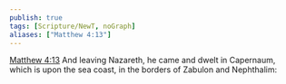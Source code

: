 ```yaml
---
publish: true
tags: [Scripture/NewT, noGraph]
aliases: ["Matthew 4:13"]
---
```

[Matthew 4:13](https://churchofjesuschrist.org/study/scriptures/nt/matt/4?lang=eng&id=p13#p13) And leaving Nazareth, he came and dwelt in Capernaum, which is upon the sea coast, in the borders of Zabulon and Nephthalim:
